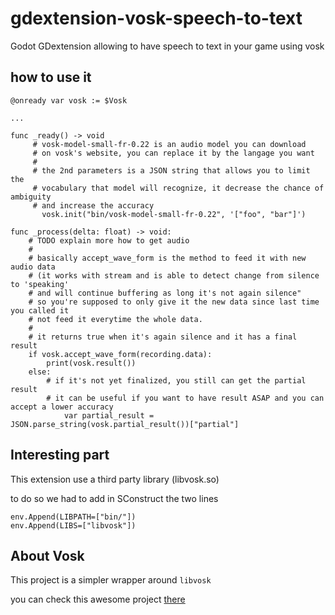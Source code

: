 # gdextension-vosk-speech-to-text
Godot GDextension allowing to have speech to text in your game using vosk 


## how to use it

```
@onready var vosk := $Vosk

...

func _ready() -> void
     # vosk-model-small-fr-0.22 is an audio model you can download
     # on vosk's website, you can replace it by the langage you want
     #
     # the 2nd parameters is a JSON string that allows you to limit the
     # vocabulary that model will recognize, it decrease the chance of ambiguity
     # and increase the accuracy
	   vosk.init("bin/vosk-model-small-fr-0.22", '["foo", "bar"]')

func _process(delta: float) -> void:
    # TODO explain more how to get audio
    #
    # basically accept_wave_form is the method to feed it with new audio data
    # (it works with stream and is able to detect change from silence to 'speaking'
    # and will continue buffering as long it's not again silence"
    # so you're supposed to only give it the new data since last time you called it
    # not feed it everytime the whole data.
    #
    # it returns true when it's again silence and it has a final result
    if vosk.accept_wave_form(recording.data):
        print(vosk.result())
    else:
        # if it's not yet finalized, you still can get the partial result
        # it can be useful if you want to have result ASAP and you can accept a lower accuracy
		    var partial_result = JSON.parse_string(vosk.partial_result())["partial"]
```

## Interesting part 

This extension use a third party library (libvosk.so) 

to do so we had to add in SConstruct the two lines

```
env.Append(LIBPATH=["bin/"])
env.Append(LIBS=["libvosk"])
```

## About Vosk

This project is a simpler wrapper around `libvosk`

you can check this awesome project [there](https://alphacephei.com/vosk/)


